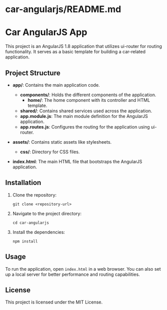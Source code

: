 # car-angularjs/README.md

# Car AngularJS App

This project is an AngularJS 1.8 application that utilizes ui-router for routing functionality. It serves as a basic template for building a car-related application.

## Project Structure

- **app/**: Contains the main application code.
  - **components/**: Holds the different components of the application.
    - **home/**: The home component with its controller and HTML template.
  - **shared/**: Contains shared services used across the application.
  - **app.module.js**: The main module definition for the AngularJS application.
  - **app.routes.js**: Configures the routing for the application using ui-router.

- **assets/**: Contains static assets like stylesheets.
  - **css/**: Directory for CSS files.
  
- **index.html**: The main HTML file that bootstraps the AngularJS application.

## Installation

1. Clone the repository:
   ```
   git clone <repository-url>
   ```
2. Navigate to the project directory:
   ```
   cd car-angularjs
   ```
3. Install the dependencies:
   ```
   npm install
   ```

## Usage

To run the application, open `index.html` in a web browser. You can also set up a local server for better performance and routing capabilities.

## License

This project is licensed under the MIT License.